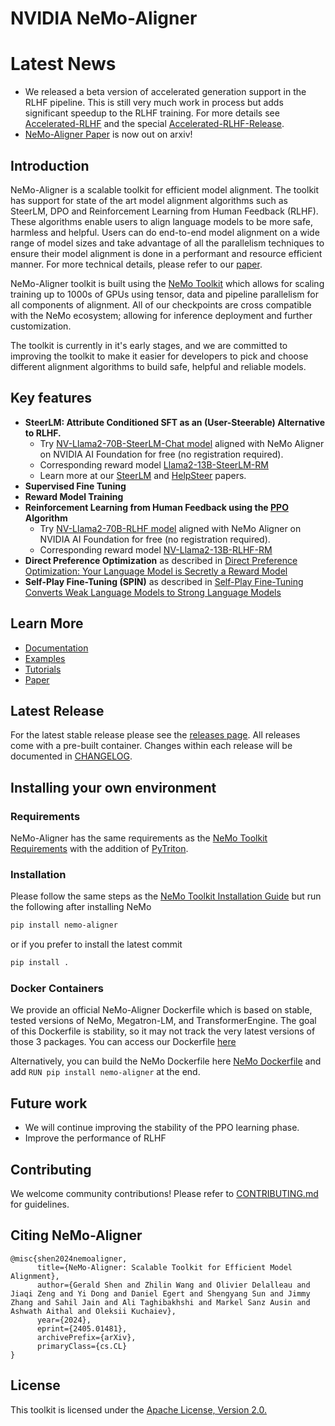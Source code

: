 # NVIDIA NeMo-Aligner

# Latest News
- We released a beta version of accelerated generation support in the RLHF pipeline. This is still very much work in process but adds significant speedup to the RLHF training. For more details see [Accelerated-RLHF](https://github.com/NVIDIA/NeMo-Aligner/blob/v0.3.0.trtllm/Accelerated-RLHF.md) and the special [Accelerated-RLHF-Release](https://github.com/NVIDIA/NeMo-Aligner/releases/tag/v0.3.0.trtllm).
- [NeMo-Aligner Paper](https://arxiv.org/abs/2405.01481) is now out on arxiv!

## Introduction

NeMo-Aligner is a scalable toolkit for efficient model alignment. The toolkit has support for state of the art model alignment algorithms such as SteerLM, DPO and Reinforcement Learning from Human Feedback (RLHF). These algorithms enable users to align language models to be more safe, harmless and helpful. Users can do end-to-end model alignment on a wide range of model sizes and take advantage of all the parallelism techniques to ensure their model alignment is done in a performant and resource efficient manner. For more technical details, please refer to our [paper](https://arxiv.org/abs/2405.01481).

NeMo-Aligner toolkit is built using the [NeMo Toolkit](https://github.com/NVIDIA/NeMo) which allows for scaling training up to 1000s of GPUs using tensor, data and pipeline parallelism for all components of alignment. All of our checkpoints are cross compatible with the NeMo ecosystem; allowing for inference deployment and further customization.

The toolkit is currently in it's early stages, and we are committed to improving the toolkit to make it easier for developers to pick and choose different alignment algorithms to build safe, helpful and reliable models.

## Key features

* **SteerLM: Attribute Conditioned SFT as an (User-Steerable) Alternative to RLHF.** 
    * Try [NV-Llama2-70B-SteerLM-Chat model](https://catalog.ngc.nvidia.com/orgs/nvidia/teams/ai-foundation/models/llama2-70b-steerlm) aligned with NeMo Aligner on NVIDIA AI Foundation for free (no registration required).
    * Corresponding reward model [Llama2-13B-SteerLM-RM](https://huggingface.co/nvidia/Llama2-13B-SteerLM-RM)
    * Learn more at our [SteerLM](https://arxiv.org/abs/2310.05344) and [HelpSteer](https://arxiv.org/abs/2311.09528) papers. 
* **Supervised Fine Tuning**
* **Reward Model Training**
* **Reinforcement Learning from Human Feedback using the [PPO](https://arxiv.org/pdf/1707.06347.pdf) Algorithm**
    * Try [NV-Llama2-70B-RLHF model](https://catalog.ngc.nvidia.com/orgs/nvidia/teams/ai-foundation/models/nv-llama2-70b-rlhf) aligned with NeMo Aligner on NVIDIA AI Foundation for free (no registration required).
    * Corresponding reward model [NV-Llama2-13B-RLHF-RM](https://huggingface.co/nvidia/NV-Llama2-13B-RLHF-RM)
* **Direct Preference Optimization** as described in [Direct Preference Optimization: Your Language Model is Secretly a Reward Model](https://arxiv.org/pdf/2305.18290)
* **Self-Play Fine-Tuning (SPIN)** as described in [Self-Play Fine-Tuning Converts Weak Language Models to Strong Language Models](https://arxiv.org/pdf/2401.01335)

## Learn More
* [Documentation](https://github.com/NVIDIA/NeMo-Aligner/blob/main/docs/README.md)
* [Examples](https://github.com/NVIDIA/NeMo-Aligner/tree/main/examples/nlp/gpt)
* [Tutorials](https://docs.nvidia.com/nemo-framework/user-guide/latest/ModelAlignment/index.html)
* [Paper](https://arxiv.org/abs/2405.01481)

## Latest Release

For the latest stable release please see the [releases page](https://github.com/NVIDIA/NeMo-Aligner/releases). All releases come with a pre-built container. Changes within each release will be documented in [CHANGELOG](https://github.com/NVIDIA/NeMo-Aligner/blob/main/CHANGELOG.md).

## Installing your own environment

### Requirements
NeMo-Aligner has the same requirements as the [NeMo Toolkit Requirements](https://github.com/NVIDIA/NeMo#requirements) with the addition of [PyTriton](https://github.com/triton-inference-server/pytriton).

### Installation
Please follow the same steps as the [NeMo Toolkit Installation Guide](https://github.com/NVIDIA/NeMo#installation) but run the following after installing NeMo
```bash
pip install nemo-aligner
```
or if you prefer to install the latest commit
```bash
pip install .
```

### Docker Containers

We provide an official NeMo-Aligner Dockerfile which is based on stable, tested versions of NeMo, Megatron-LM, and TransformerEngine. The goal of this Dockerfile
is stability, so it may not track the very latest versions of those 3 packages. You can access our Dockerfile [here](https://github.com/NVIDIA/NeMo-Aligner/blob/main/Dockerfile)

Alternatively, you can build the NeMo Dockerfile here [NeMo Dockerfile](https://github.com/NVIDIA/NeMo/blob/main/Dockerfile) and add `RUN pip install nemo-aligner` at the end.

## Future work
- We will continue improving the stability of the PPO learning phase.
- Improve the performance of RLHF

## Contributing
We welcome community contributions! Please refer to [CONTRIBUTING.md](https://github.com/NVIDIA/NeMo-Aligner/blob/main/CONTRIBUTING.md) for guidelines.

## Citing NeMo-Aligner
```
@misc{shen2024nemoaligner,
      title={NeMo-Aligner: Scalable Toolkit for Efficient Model Alignment},
      author={Gerald Shen and Zhilin Wang and Olivier Delalleau and Jiaqi Zeng and Yi Dong and Daniel Egert and Shengyang Sun and Jimmy Zhang and Sahil Jain and Ali Taghibakhshi and Markel Sanz Ausin and Ashwath Aithal and Oleksii Kuchaiev},
      year={2024},
      eprint={2405.01481},
      archivePrefix={arXiv},
      primaryClass={cs.CL}
}
```

## License
This toolkit is licensed under the [Apache License, Version 2.0.](https://github.com/NVIDIA/NeMo-Aligner/blob/main/LICENSE)
